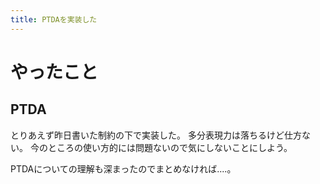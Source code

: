 ```yaml
---
title: PTDAを実装した
---
```


# やったこと

## PTDA

とりあえず昨日書いた制約の下で実装した。
多分表現力は落ちるけど仕方ない。
今のところの使い方的には問題ないので気にしないことにしよう。

PTDAについての理解も深まったのでまとめなければ‥‥。
